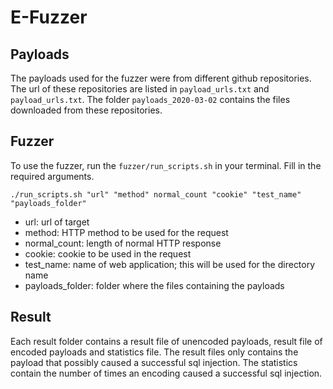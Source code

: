 # E-Fuzzer

## Payloads
The payloads used for the fuzzer were from different github repositories. The url of these repositories are listed in `payload_urls.txt` and `payload_urls.txt`. The folder `payloads_2020-03-02` contains the files downloaded from these repositories.


## Fuzzer
To use the fuzzer, run the `fuzzer/run_scripts.sh` in your terminal. Fill in the required arguments.

`./run_scripts.sh "url" "method" normal_count "cookie" "test_name" "payloads_folder"`

  - url: url of target
  - method: HTTP method to be used for the request
  - normal_count: length of normal HTTP response
  - cookie: cookie to be used in the request
  - test_name: name of web application; this will be used for the directory name
  - payloads_folder: folder where the files containing the payloads


## Result
Each result folder contains a result file of unencoded payloads, result file of encoded payloads and statistics file. The result files only contains the payload that possibly caused a successful sql injection. The statistics contain the number of times an encoding caused a successful sql injection.

